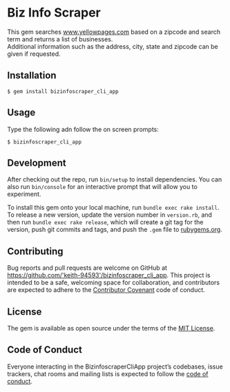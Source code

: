 # Biz Info Scraper

This gem searches www.yellowpages.com based on a zipcode and search term and returns a list of businesses.  
Additional information such as the address, city, state and zipcode can be given if requested.

## Installation

    $ gem install bizinfoscraper_cli_app

## Usage

Type the following adn follow the on screen prompts:

    $ bizinfoscraper_cli_app

## Development

After checking out the repo, run `bin/setup` to install dependencies. You can also run `bin/console` for an interactive prompt that will allow you to experiment.

To install this gem onto your local machine, run `bundle exec rake install`. To release a new version, update the version number in `version.rb`, and then run `bundle exec rake release`, which will create a git tag for the version, push git commits and tags, and push the `.gem` file to [rubygems.org](https://rubygems.org).

## Contributing

Bug reports and pull requests are welcome on GitHub at https://github.com/'keith-94593'/bizinfoscraper_cli_app. This project is intended to be a safe, welcoming space for collaboration, and contributors are expected to adhere to the [Contributor Covenant](http://contributor-covenant.org) code of conduct.

## License

The gem is available as open source under the terms of the [MIT License](https://opensource.org/licenses/MIT).

## Code of Conduct

Everyone interacting in the BizinfoscraperCliApp project’s codebases, issue trackers, chat rooms and mailing lists is expected to follow the [code of conduct](https://github.com/'keith-94593'/bizinfoscraper_cli_app/blob/master/CODE_OF_CONDUCT.md).
